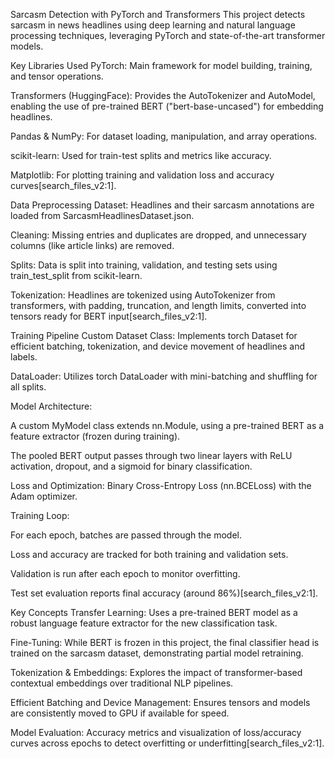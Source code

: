 Sarcasm Detection with PyTorch and Transformers
This project detects sarcasm in news headlines using deep learning and natural language processing techniques, leveraging PyTorch and state-of-the-art transformer models.

Key Libraries Used
PyTorch: Main framework for model building, training, and tensor operations.

Transformers (HuggingFace): Provides the AutoTokenizer and AutoModel, enabling the use of pre-trained BERT ("bert-base-uncased") for embedding headlines.

Pandas & NumPy: For dataset loading, manipulation, and array operations.

scikit-learn: Used for train-test splits and metrics like accuracy.

Matplotlib: For plotting training and validation loss and accuracy curves[search_files_v2:1].

Data Preprocessing
Dataset: Headlines and their sarcasm annotations are loaded from SarcasmHeadlinesDataset.json.

Cleaning: Missing entries and duplicates are dropped, and unnecessary columns (like article links) are removed.

Splits: Data is split into training, validation, and testing sets using train_test_split from scikit-learn.

Tokenization: Headlines are tokenized using AutoTokenizer from transformers, with padding, truncation, and length limits, converted into tensors ready for BERT input[search_files_v2:1].

Training Pipeline
Custom Dataset Class: Implements torch Dataset for efficient batching, tokenization, and device movement of headlines and labels.

DataLoader: Utilizes torch DataLoader with mini-batching and shuffling for all splits.

Model Architecture:

A custom MyModel class extends nn.Module, using a pre-trained BERT as a feature extractor (frozen during training).

The pooled BERT output passes through two linear layers with ReLU activation, dropout, and a sigmoid for binary classification.

Loss and Optimization: Binary Cross-Entropy Loss (nn.BCELoss) with the Adam optimizer.

Training Loop:

For each epoch, batches are passed through the model.

Loss and accuracy are tracked for both training and validation sets.

Validation is run after each epoch to monitor overfitting.

Test set evaluation reports final accuracy (around 86%)[search_files_v2:1].

Key Concepts
Transfer Learning: Uses a pre-trained BERT model as a robust language feature extractor for the new classification task.

Fine-Tuning: While BERT is frozen in this project, the final classifier head is trained on the sarcasm dataset, demonstrating partial model retraining.

Tokenization & Embeddings: Explores the impact of transformer-based contextual embeddings over traditional NLP pipelines.

Efficient Batching and Device Management: Ensures tensors and models are consistently moved to GPU if available for speed.

Model Evaluation: Accuracy metrics and visualization of loss/accuracy curves across epochs to detect overfitting or underfitting[search_files_v2:1].
